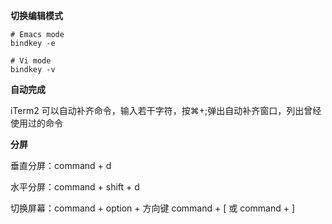 **切换编辑模式**
```shell
# Emacs mode
bindkey -e

# Vi mode
bindkey -v
```

**自动完成**

iTerm2 可以自动补齐命令，输入若干字符，按⌘+;弹出自动补齐窗口，列出曾经使用过的命令

**分屏**

垂直分屏：command + d

水平分屏：command + shift + d

切换屏幕：command + option + 方向键 command + [ 或 command + ]









